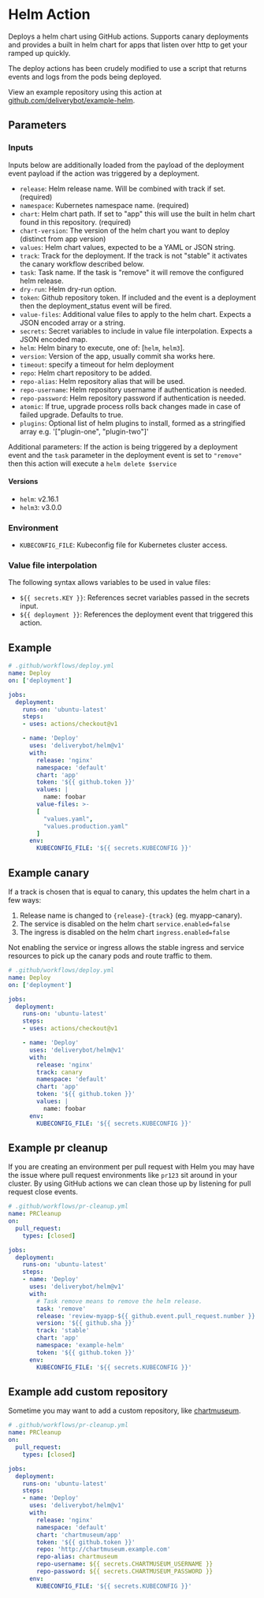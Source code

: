# Helm Action

Deploys a helm chart using GitHub actions. Supports canary deployments and
provides a built in helm chart for apps that listen over http to get your ramped
up quickly.

The deploy actions has been crudely modified to use a script that returns events
and logs from the pods being deployed.

View an example repository using this action at
[github.com/deliverybot/example-helm](https://github.com/deliverybot/example-helm).

## Parameters

### Inputs

Inputs below are additionally loaded from the payload of the deployment event
payload if the action was triggered by a deployment.

- `release`: Helm release name. Will be combined with track if set. (required)
- `namespace`: Kubernetes namespace name. (required)
- `chart`: Helm chart path. If set to "app" this will use the built in helm
  chart found in this repository. (required)
- `chart-version`: The version of the helm chart you want to deploy (distinct from app version)
- `values`: Helm chart values, expected to be a YAML or JSON string.
- `track`: Track for the deployment. If the track is not "stable" it activates
  the canary workflow described below.
- `task`: Task name. If the task is "remove" it will remove the configured helm
  release.
- `dry-run`: Helm dry-run option.
- `token`: Github repository token. If included and the event is a deployment
  then the deployment_status event will be fired.
- `value-files`: Additional value files to apply to the helm chart. Expects a
  JSON encoded array or a string.
- `secrets`: Secret variables to include in value file interpolation. Expects a
  JSON encoded map.
- `helm`: Helm binary to execute, one of: [`helm`, `helm3`].
- `version`: Version of the app, usually commit sha works here.
- `timeout`: specify a timeout for helm deployment
- `repo`: Helm chart repository to be added.
- `repo-alias`: Helm repository alias that will be used.
- `repo-username`: Helm repository username if authentication is needed.
- `repo-password`: Helm repository password if authentication is needed.
- `atomic`: If true, upgrade process rolls back changes made in case of failed upgrade. Defaults to true.
- `plugins`: Optional list of helm plugins to install, formed as a stringified array e.g. '["plugin-one", "plugin-two"]'

Additional parameters: If the action is being triggered by a deployment event
and the `task` parameter in the deployment event is set to `"remove"` then this
action will execute a `helm delete $service`

#### Versions

- `helm`: v2.16.1
- `helm3`: v3.0.0

### Environment

- `KUBECONFIG_FILE`: Kubeconfig file for Kubernetes cluster access.

### Value file interpolation

The following syntax allows variables to be used in value files:

- `${{ secrets.KEY }}`: References secret variables passed in the secrets input.
- `${{ deployment }}`: References the deployment event that triggered this
  action.

## Example

```yaml
# .github/workflows/deploy.yml
name: Deploy
on: ['deployment']

jobs:
  deployment:
    runs-on: 'ubuntu-latest'
    steps:
    - uses: actions/checkout@v1

    - name: 'Deploy'
      uses: 'deliverybot/helm@v1'
      with:
        release: 'nginx'
        namespace: 'default'
        chart: 'app'
        token: '${{ github.token }}'
        values: |
          name: foobar
        value-files: >-
        [
          "values.yaml",
          "values.production.yaml"
        ]
      env:
        KUBECONFIG_FILE: '${{ secrets.KUBECONFIG }}'
```

## Example canary

If a track is chosen that is equal to canary, this updates the helm chart
in a few ways:

1. Release name is changed to `{release}-{track}` (eg. myapp-canary).
2. The service is disabled on the helm chart `service.enabled=false`
3. The ingress is disabled on the helm chart `ingress.enabled=false`

Not enabling the service or ingress allows the stable ingress and service
resources to pick up the canary pods and route traffic to them.

```yaml
# .github/workflows/deploy.yml
name: Deploy
on: ['deployment']

jobs:
  deployment:
    runs-on: 'ubuntu-latest'
    steps:
    - uses: actions/checkout@v1

    - name: 'Deploy'
      uses: 'deliverybot/helm@v1'
      with:
        release: 'nginx'
        track: canary
        namespace: 'default'
        chart: 'app'
        token: '${{ github.token }}'
        values: |
          name: foobar
      env:
        KUBECONFIG_FILE: '${{ secrets.KUBECONFIG }}'
```

## Example pr cleanup

If you are creating an environment per pull request with Helm you may have the
issue where pull request environments like `pr123` sit around in your cluster.
By using GitHub actions we can clean those up by listening for pull request
close events.

```yaml
# .github/workflows/pr-cleanup.yml
name: PRCleanup
on:
  pull_request:
    types: [closed]

jobs:
  deployment:
    runs-on: 'ubuntu-latest'
    steps:
    - name: 'Deploy'
      uses: 'deliverybot/helm@v1'
      with:
        # Task remove means to remove the helm release.
        task: 'remove'
        release: 'review-myapp-${{ github.event.pull_request.number }}'
        version: '${{ github.sha }}'
        track: 'stable'
        chart: 'app'
        namespace: 'example-helm'
        token: '${{ github.token }}'
      env:
        KUBECONFIG_FILE: '${{ secrets.KUBECONFIG }}'
```

## Example add custom repository

Sometime you may want to add a custom repository, like [chartmuseum](https://github.com/helm/chartmuseum).

```yaml
# .github/workflows/pr-cleanup.yml
name: PRCleanup
on:
  pull_request:
    types: [closed]

jobs:
  deployment:
    runs-on: 'ubuntu-latest'
    steps:
    - name: 'Deploy'
      uses: 'deliverybot/helm@v1'
      with:
        release: 'nginx'
        namespace: 'default'
        chart: 'chartmuseum/app'
        token: '${{ github.token }}'
        repo: 'http://chartmuseum.example.com'
        repo-alias: chartmuseum
        repo-username: ${{ secrets.CHARTMUSEUM_USERNAME }}
        repo-password: ${{ secrets.CHARTMUSEUM_PASSWORD }}
      env:
        KUBECONFIG_FILE: '${{ secrets.KUBECONFIG }}'
```


